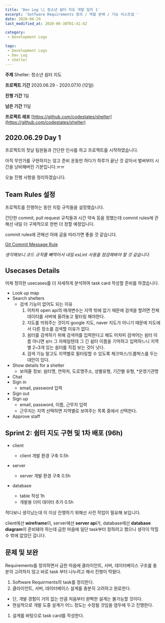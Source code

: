 ```yaml
---
title: 'Dev Log \| 청소년 쉼터 지도 개발 일지 1'
excerpt: 'Sotfware Requirements 정의 / 역할 분배 / 기능 리스트업 '
date: 2020-06-29
last_modified_at: 2020-06-30T01:41:42

category:
 - Development Logs

tags:
 - Development Logs
 - Dev Log
 - shelter
---
```


**주제** Shelter: 청소년 쉼터 지도

**프로젝트 기간** 2020.06.29 - 2020.07.10 (12일)

**진행 기간** 1일

**남은 기간** 11일

**프로젝트 레포** [https://github.com/codestates/shelter](https://github.com/codestates/shelter)



## 2020.06.29 Day 1
프로젝트의 첫날 팀원들과 간단한 인사를 하고 프로젝트를 시작하였습니다.

아직 무언가를 구현하지는 않고 준비 운동만 하다가 하루가 끝난 것 같아서 벌써부터 시간을 낭비해버린 기분입니다.ㅠㅠ

오늘 진행 사항을 정리하겠습니다.

## Team Rules 설정
프로젝트를 진행하는 동안 지킬 규칙들을 설정했습니다.

간단한 commit, pull request 규칙들과 시간 약속 등을 정했는데 commit rules에 관해선 내일 더 구체적으로 한번 더 정할 예정입니다.

commit rules에 관해선 아래 글을 따라가면 좋을 것 같습니다.

[Git Commit Message Rule](https://hyeran-story.tistory.com/99)

*생각해보니 코드 규칙를 빼먹어서 내일 esLint 사용을 점검해봐야 할 것 같습니다.*

## Usecases Details
어제 정의한 usecases를 더 자세하게 분석하여 task card 작성할 준비를 하겠습니다.

* Look up map
* Search shelters
  * 검색 기능이 없어도 되는 이유
    1. 어차피 open api의 매개변수는 지역 밖에 없기 때문에 검색을 할려면 전체 데이터를 서버에 올려놓고 필터링 해야한다.
    1. 지도를 띄워주는 것이지 google 지도, naver 지도가 아니기 때문에 지도에서 다른 장소를 검색할 이유가 없다.
    1. 쉼터를 검색하기 위해 검색어를 입력한다고 해도 어차피 검색어는 쉼터 이름 아니면 `쉼터` 그 자체일텐데 그 긴 쉼터 이름을 기억하고 입력하느니 지역별 2~3개 있는 쉼터를 직접 보는 것이 낫다.
    1. 검색 기능 말고도 지역별로 필터링할 수 있도록 체크박스/드롭박스를 두는 대안이 있다.
* Show details for a shelter
  * 보여줄 정보: 쉼터명, 연락처, 도로명주소, 성별유형, 기간별 유형, *운영기관명
* Chat
* Sign in
  * email, password 입력
* Sign out
* Sign up
  * email, password, 이름, 근무지 입력
  * 근무지는 지역 선택하면 지역별로 보여주는 목록 중에서 선택한다.
* Approve staff

## Sprint 2: 쉼터 지도 구현 및 1차 배포 (96h)
* client
  * client 개발 환경 구축 0.5h

* server
  * server 개발 환경 구축 0.5h

* database
  * table 작성 1h
  * 개발용 더미 데이터 추가 0.5h

적다보니 생각났는데 이 이상 진행하기 위해선 사전 작업이 필요해 보입니다.

client에선 **wireframe**이, server에선 **server api**가, database에선 **database diagram**이 준비돼야 하는데 급한 마음에 일단 task부터 정하려고 했으니 생각이 막힐 수 밖에 없었던 겁니다.

## 문제 및 보완
Requirements를 정의하면서 급한 마음에 클라이언트, 서버, 데이터베이스 구조를 충분히 고려하지 않고 바로 task 부터 나누려고 해서 진행이 막혔다.
1. Software Requirments의 task를 정리한다.
1. 클라이언트, 서버, 데이터베이스 설계를 충분히 고려하고 완료한다.
  * 단, 개발 경험이 거의 없는 만큼 처음부터 완벽한 설계는 불가능할 것이다. 
  * 현실적으로 개발 도중 설계가 어느 정도는 수정될 것임을 염두에 두고 진행한다.
1. 설계를 바탕으로 task card를 작성한다.